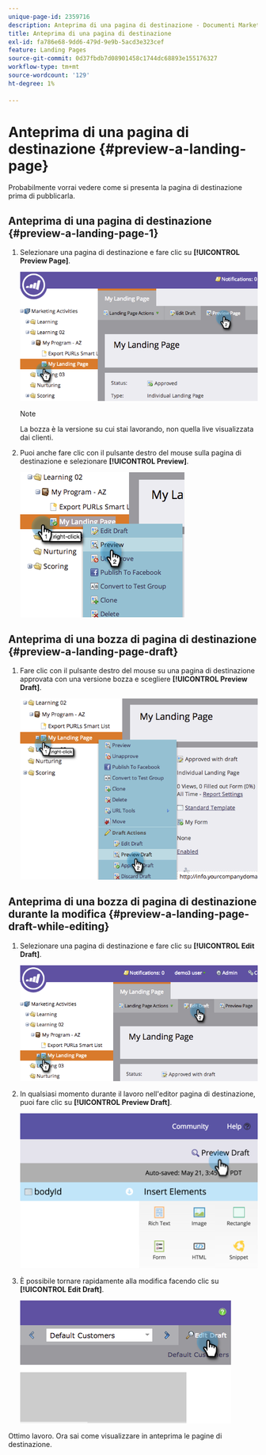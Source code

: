 ```yaml
---
unique-page-id: 2359716
description: Anteprima di una pagina di destinazione - Documenti Marketo - Documentazione del prodotto
title: Anteprima di una pagina di destinazione
exl-id: fa786e68-9dd6-479d-9e9b-5acd3e323cef
feature: Landing Pages
source-git-commit: 0d37fbdb7d08901458c1744dc68893e155176327
workflow-type: tm+mt
source-wordcount: '129'
ht-degree: 1%

---
```


# Anteprima di una pagina di destinazione {#preview-a-landing-page}

Probabilmente vorrai vedere come si presenta la pagina di destinazione prima di pubblicarla.

## Anteprima di una pagina di destinazione {#preview-a-landing-page-1}

1. Selezionare una pagina di destinazione e fare clic su **[!UICONTROL Preview Page]**.

   ![](assets/image2014-9-16-16-3a21-3a10.png)

   >[!NOTE]
   >
   >La bozza è la versione su cui stai lavorando, non quella live visualizzata dai clienti.

1. Puoi anche fare clic con il pulsante destro del mouse sulla pagina di destinazione e selezionare **[!UICONTROL Preview]**.

   ![](assets/image2014-9-17-10-3a9-3a49.png)

## Anteprima di una bozza di pagina di destinazione {#preview-a-landing-page-draft}

1. Fare clic con il pulsante destro del mouse su una pagina di destinazione approvata con una versione bozza e scegliere **[!UICONTROL Preview Draft]**.

   ![](assets/image2014-9-17-10-3a9-3a56.png)

## Anteprima di una bozza di pagina di destinazione durante la modifica {#preview-a-landing-page-draft-while-editing}

1. Selezionare una pagina di destinazione e fare clic su **[!UICONTROL Edit Draft]**.

   ![](assets/image2014-9-17-10-3a10-3a4.png)

1. In qualsiasi momento durante il lavoro nell&#39;editor pagina di destinazione, puoi fare clic su **[!UICONTROL Preview Draft]**.

   ![](assets/image2015-5-21-15-3a48-3a59.png)

1. È possibile tornare rapidamente alla modifica facendo clic su **[!UICONTROL Edit Draft]**.

   ![](assets/image2014-9-17-10-3a10-3a20.png)

Ottimo lavoro. Ora sai come visualizzare in anteprima le pagine di destinazione.
